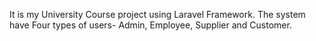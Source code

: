 It is my University Course project using Laravel Framework. The system have Four types of users- Admin, Employee, Supplier and Customer. 
